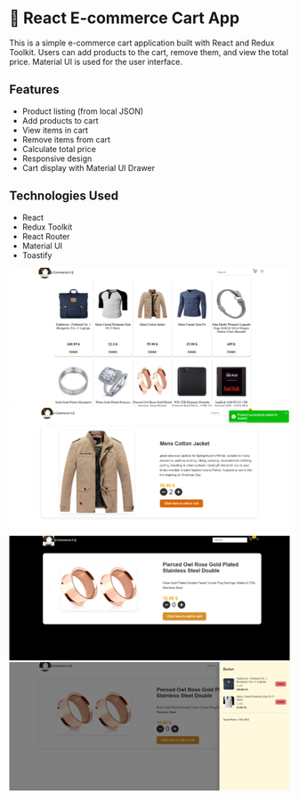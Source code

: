 # 🛒 React E-commerce Cart App

This is a simple e-commerce cart application built with React and Redux Toolkit. Users can add products to the cart, remove them, and view the total price. Material UI is used for the user interface.

##  Features

- Product listing (from local JSON)
- Add products to cart
- View items in cart
- Remove items from cart
- Calculate total price
- Responsive design
- Cart display with Material UI Drawer

##  Technologies Used

- React
- Redux Toolkit
- React Router
- Material UI
- Toastify

![alt text](home.png)
![alt text](details-1.png)
![alt text](detailsdark.png)
![alt text](drawer.png)